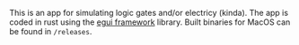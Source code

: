 This is an app for simulating logic gates and/or electricy (kinda). The app is coded in rust using the [egui framework](https://crates.io/crates/eframe) library. Built binaries for MacOS can be found in `/releases`.
